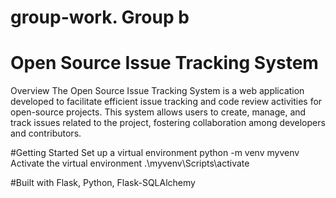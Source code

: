 # group-work. Group b

# Open Source Issue Tracking System
Overview
The Open Source Issue Tracking System is a web application developed to facilitate efficient issue tracking and code review activities for open-source projects. This system allows users to create, manage, and track issues related to the project, fostering collaboration among developers and contributors.

#Getting Started
Set up a virtual environment
python -m venv myvenv 
Activate the virtual environment
.\myvenv\Scripts\activate

#Built with
Flask, Python, Flask-SQLAlchemy
